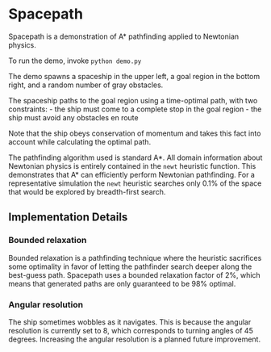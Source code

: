 # Spacepath

Spacepath is a demonstration of A* pathfinding applied to Newtonian physics.

To run the demo, invoke `python demo.py`

The demo spawns a spaceship in the upper left, a goal region in the bottom
right, and a random number of gray obstacles.

The spaceship paths to the goal region using a time-optimal path, with two
constraints:
    - the ship must come to a complete stop in the goal region
    - the ship must avoid any obstacles en route

Note that the ship obeys conservation of momentum and takes this fact into
account while calculating the optimal path.

The pathfinding algorithm used is standard A*. All domain information about
Newtonian physics is entirely contained in the `newt` heuristic function. This
demonstrates that A* can efficiently perform Newtonian pathfinding. For a
representative simulation the `newt` heuristic searches only 0.1% of the space
that would be explored by breadth-first search.

## Implementation Details

### Bounded relaxation

Bounded relaxation is a pathfinding technique where the heuristic sacrifices
some optimality in favor of letting the pathfinder search deeper along the
best-guess path. Spacepath uses a bounded relaxation factor of 2%, which means
that generated paths are only guaranteed to be 98% optimal.

### Angular resolution

The ship sometimes wobbles as it navigates. This is because the angular
resolution is currently set to 8, which corresponds to turning angles of 45
degrees. Increasing the angular resolution is a planned future improvement.
